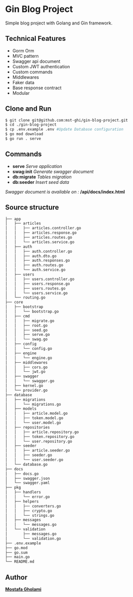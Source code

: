 <!-- @format -->

# Gin Blog Project

Simple blog project with Golang and Gin framework.

## Technical Features

-   Gorm Orm
-   MVC pattern
-   Swagger api document
-   Custom JWT authentication
-   Custom commands
-   Middlewares
-   Faker data
-   Base response contract
-   Modular

## Clone and Run

```bash
$ git clone git@github.com:mst-ghi/gin-blog-project.git
$ cd ./gin-blog-project
$ cp .env.example .env #Update Database configuration
$ go mod download
$ go run . serve
```

## Commands

-   **serve** _Serve application_
-   **swag:init** _Generate swagger document_
-   **db:migrate** _Tables migration_
-   **db:seeder** _Insert seed data_

_Swagger document is available on :_ **/api/docs/index.html**

## Source structure

```bash
├── app
│   ├── articles
│   │   ├── articles.controller.go
│   │   ├── articles.response.go
│   │   ├── articles.routes.go
│   │   └── articles.service.go
│   ├── auth
│   │   ├── auth.controller.go
│   │   ├── auth.dto.go
│   │   ├── auth.responses.go
│   │   ├── auth.routes.go
│   │   └── auth.service.go
│   ├── users
│   │   ├── users.controller.go
│   │   ├── users.response.go
│   │   ├── users.routes.go
│   │   └── users.service.go
│   └── routing.go
├── core
│   ├── bootstrap
│   │   └── bootstrap.go
│   ├── cmd
│   │   ├── migrate.go
│   │   ├── root.go
│   │   ├── seed.go
│   │   ├── serve.go
│   │   └── swag.go
│   ├── config
│   │   └── config.go
│   ├── engine
│   │   └── engine.go
│   ├── middlewares
│   │   ├── cors.go
│   │   └── jwt.go
│   ├── swagger
│   │   └── swagger.go
│   ├── kernel.go
│   └── provider.go
├── database
│   ├── migrations
│   │   └── migrations.go
│   ├── models
│   │   ├── article.model.go
│   │   ├── token.model.go
│   │   └── user.model.go
│   ├── repositories
│   │   ├── article.repository.go
│   │   ├── token.repository.go
│   │   └── user.repository.go
│   ├── seeder
│   │   ├── article.seeder.go
│   │   ├── seeder.go
│   │   └── user.seeder.go
│   └── database.go
├── docs
│   ├── docs.go
│   ├── swagger.json
│   └── swagger.yaml
├── pkg
│   ├── handlers
│   │   └── error.go
│   ├── helpers
│   │   ├── converters.go
│   │   ├── crypto.go
│   │   └── strings.go
│   ├── messages
│   │   └── messages.go
│   └── validation
│       ├── messages.go
│       └── validation.go
├── .env.example
├── go.mod
├── go.sum
├── main.go
└── README.md
```

## Author

**[Mostafa Gholami](https://mst-ghi.github.io/)**

